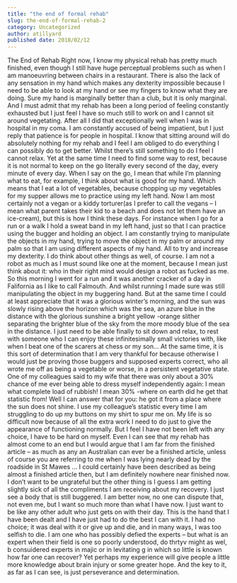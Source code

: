 ```yaml
---
title: "the end of formal rehab"
slug: the-end-of-formal-rehab-2
category: Uncategorized
author: atillyard
published date: 2018/02/12
---
```


The End of Rehab
Right now, I know my physical rehab has pretty much finished, even though I still have huge perceptual problems such as when I am manoeuvring between chairs in a restaurant. There is also the lack of any sensation in my hand which makes any dexterity impossible because I need to be able to look at my hand or see my fingers to know what they are doing. Sure my hand is marginally better than a club, but it is only marginal.
And I must admit that my rehab has been a long period of feeling constantly exhausted but I just feel I have so much still to work on and I cannot sit around vegetating. After all I did that exceptionally well when I was in hospital in my coma.
I am constantly accused of being impatient, but I just reply that patience is for people in hospital. I know that sitting around will do absolutely nothing for my rehab and I feel I am obliged to do everything I can possibly do to get better. Whilst there’s still something to do I feel I cannot relax.
Yet at the same time I need to find some way to rest, because it is not normal to keep on the go literally every second of the day, every minute of every day.
When I say on the go, I mean that while I’m planning what to eat, for example, I think about what is good for my hand. Which means that I eat a lot of vegetables, because chopping up my vegetables for my supper allows me to practice using my left hand. Now I am most certainly not a vegan or a kiddy torturer(as I prefer to call the vegans – I mean what parent takes their kid to a beach and does not let them have an ice-cream), but this is how I think these days. For instance when I go for a run or a walk I hold a sweat band in my left hand, just so that I can practice using the bugger and holding an object. I am constantly trying to manipulate the objects in my hand, trying to move the object in my palm or around my palm so that I am using different aspects of my hand. All to try and increase my dexterity.
I do think about other things as well, of course. I am not a robot as much as I must sound like one at the moment, because I mean just think about it: who in their right mind would design a robot as fucked as me. So this morning I went for a run and it was another cracker of a day in Falifornia as I like to call Falmouth. And whilst running I made sure was still manipulating the object in my buggering hand. But at the same time I could at least appreciate that it was a glorious winter’s morning, and the sun was slowly rising above the horizon which was the sea, an azure blue in the distance with the glorious sunshine a bright yellow -orange slither separating the brighter blue of the sky from the more moody blue of the sea in the distance.
I just need to be able finally to sit down and relax, to rest with someone who I can enjoy these infinitesimally small victories with, like when I beat one of the scarers at chess or my son…
At the same time, it is this sort of determination that I am very thankful for because otherwise I would just be proving those buggers and supposed experts correct, who all wrote me off as being a vegetable or worse, in a persistent vegetative state. One of my colleagues said to my wife that there was only about a 30% chance of me ever being able to dress myself independently again: I mean what complete load of rubbish! I mean 30% -where on earth did he get that statistic from! Well I can answer that for you: he got it from a place where the sun does not shine. I use my colleague’s statistic every time I am struggling to do up my buttons on my shirt to spur me on.
My life is so difficult now because of all the extra work I need to do just to give the appearance of functioning normally. But I feel I have not been left with any choice, I have to be hard on myself. Even I can see that my rehab has almost come to an end but I would argue that I am far from the finished article – as much as any an Australian can ever be a finished article, unless of course you are referring to me when I was lying nearly dead by the roadside in St Mawes … I could certainly have been described as being almost a finished article then, but I am definitely nowhere near finished now.
I don’t want to be ungrateful but the other thing is I guess I am getting slightly sick of all the compliments I am receiving about my recovery. I just see a body that is still buggered. I am better now, no one can dispute that, not even me, but I want so much more than what I have now. I just want to be like any other adult who just gets on with their day.
This is the hand that I have been dealt and I have just had to do the best I can with it. I had no choice; it was deal with it or give up and die, and in many ways, I was too selfish to die.
I am one who has possibly defied the experts – but what is an expert when their field is one so poorly understood, do thrtyv might as wel, b consuidered experts in majic or in levitating g in which so little is known how far one can recover? Yet perhaps my experience will give people a little more knowledge about brain injury or some greater hope. And the key to it, as far as I can see, is just perseverance and determination.

